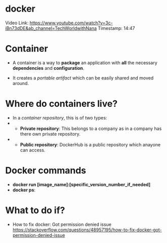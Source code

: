 # docker

Video Link: https://www.youtube.com/watch?v=3c-iBn73dDE&ab_channel=TechWorldwithNana
Timestamp: 14:47

# Container
- A container is a way to **package** an application with **all** the necessary **dependencies** and **configuration**.

- It creates a _portable artifact_ which can be easily shared and moved around.

# Where do containers live?
- In a _container repository_, this is of two types:
- - **Private repository**: This belongs to a company as in a company has there own private repository.
- - **Public repository**: DockerHub is a public repository which anayone can access.

# Docker commands
- **docker run [image_name]:[specific_version_number_if_needed]**
- **docker ps**:


# What to do if?

- How to fix docker: Got permission denied issue
https://stackoverflow.com/questions/48957195/how-to-fix-docker-got-permission-denied-issue
